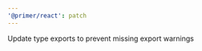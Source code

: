 ```yaml
---
'@primer/react': patch
---
```


Update type exports to prevent missing export warnings

<!-- Changed components: _none_ -->
